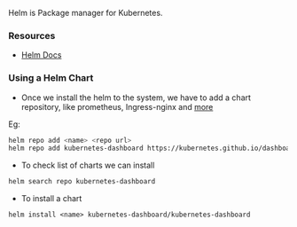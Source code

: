 Helm is Package manager for Kubernetes.

### Resources

- [Helm Docs](https://helm.sh/)


### Using a Helm Chart

- Once we install the helm to the system, we have to add a chart repository, like prometheus, Ingress-nginx and [more](https://artifacthub.io/packages/search?kind=0)

Eg:

```bash
helm repo add <name> <repo url>
helm repo add kubernetes-dashboard https://kubernetes.github.io/dashboard/
```

- To check list of charts we can install

```bash
helm search repo kubernetes-dashboard
```

- To install a chart 

```
helm install <name> kubernetes-dashboard/kubernetes-dashboard
```
